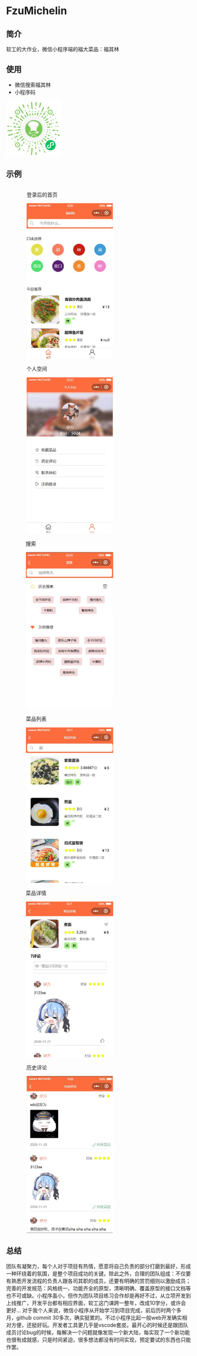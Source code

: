 # FzuMichelin

## 简介
软工的大作业，微信小程序端的福大菜品：福其林  

## 使用
- 微信搜索福其林  
- 小程序码  
<img width="30%" center src="./static/preview/mpCode.jpg">

## 示例
<div style="display: flex; align-items: center; flex-direction: row; flex-wrap:wrap; justify-content: center;">
  <div>
    <p>登录后的首页</p>
    <img width="60%" src="./static/preview/index2.jpg">
  </div>

  <div>
    <p>个人空间</p>
    <img width="60%" src="./static/preview/user3.jpg">
  </div>

  <div>
    <p>搜索</p>
    <img width="60%" src="./static/preview/search.jpg">
  </div>

  <div>
    <p>菜品列表</p>
    <img width="60%" src="./static/preview/dish.jpg">
  </div>

  <div>
    <p>菜品详情</p>
    <img width="60%" src="./static/preview/dish_detail.jpg">
  </div>

  <div>
    <p>历史评论</p>
    <img width="60%" src="./static/preview/comment_history.jpg">
  </div>
</div>

## 总结
团队有凝聚力，每个人对于项目有热情，愿意将自己负责的部分打磨到最好，形成一种环绕着的氛围，是整个项目成功的关键。除此之外，合理的团队组成：不仅要有熟悉开发流程的负责人跟各司其职的成员，还要有明确的赏罚细则以激励成员；完善的开发规范：风格统一、功能齐全的原型，清晰明确、覆盖原型的接口文档等也不可或缺。小程序虽小，但作为团队项目练习合作却是再好不过，从立项开发到上线推广，开发平台都有相应界面，软工这门课跨一整年，改成10学分，或许会更好...
对于我个人来说，微信小程序从开始学习到项目完成，前后历时两个多月，github commit 30多次，确实挺累的。不过小程序比起一般web开发确实相对方便，还挺好玩。开发者工具更几乎是vscode套皮。最开心的时候还是跟团队成员讨论bug的时候，每解决一个问题就像发现一个新大陆，每实现了一个新功能也很有成就感，只是时间紧迫，很多想法都没有时间实现，预定要试的东西也只能作罢。
